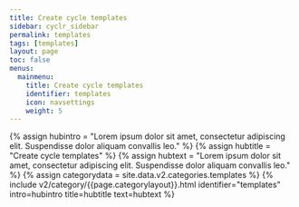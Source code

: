 ```yaml
---
title: Create cycle templates
sidebar: cyclr_sidebar
permalink: templates
tags: [templates]
layout: page
toc: false
menus:
  mainmenu:
    title: Create cycle templates
    identifier: templates
    icon: navsettings
    weight: 5
---
```

{% assign hubintro = "Lorem ipsum dolor sit amet, consectetur adipiscing elit. Suspendisse dolor aliquam convallis leo." %}
{% assign hubtitle = "Create cycle templates" %}
{% assign hubtext = "Lorem ipsum dolor sit amet, consectetur adipiscing elit. Suspendisse dolor aliquam convallis leo." %}
{% assign categorydata = site.data.v2.categories.templates %}
{% include v2/category/{{page.categorylayout}}.html identifier="templates" intro=hubintro title=hubtitle text=hubtext %}
